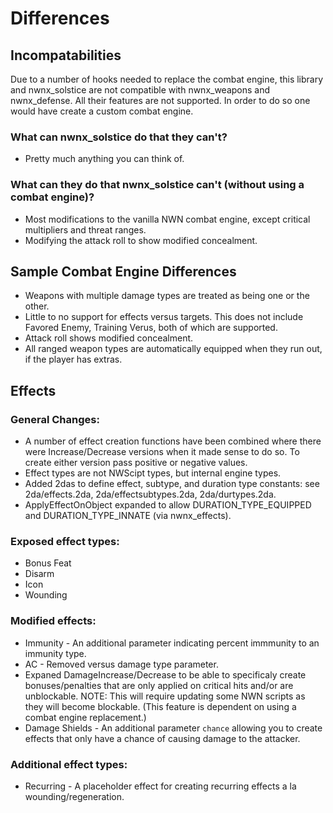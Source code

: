 # Differences

## Incompatabilities

Due to a number of hooks needed to replace the combat engine, this
library and nwnx_solstice are not compatible with nwnx_weapons and
nwnx_defense.  All their features are not supported.  In order to do
so one would have create a custom combat engine.

### What can nwnx_solstice do that they can't?

* Pretty much anything you can think of.

### What can they do that nwnx_solstice can't (without using a combat engine)?

* Most modifications to the vanilla NWN combat engine, except critical
multipliers and threat ranges.
* Modifying the attack roll to show modified concealment.

## Sample Combat Engine Differences

* Weapons with multiple damage types are treated as being one or the other.
* Little to no support for effects versus targets.  This does not
  include Favored Enemy, Training Verus, both of which are supported.
* Attack roll shows modified concealment.
* All ranged weapon types are automatically equipped when they run
  out, if the player has extras.

## Effects
### General Changes:

* A number of effect creation functions have been combined where there
  were Increase/Decrease versions when it made sense to do so.  To
  create either version pass positive or negative values.
* Effect types are not NWScipt types, but internal engine types.
* Added 2das to define effect, subtype, and duration type constants:
  see 2da/effects.2da, 2da/effectsubtypes.2da, 2da/durtypes.2da.
* ApplyEffectOnObject expanded to allow DURATION\_TYPE\_EQUIPPED and
  DURATION\_TYPE\_INNATE (via nwnx_effects).

### Exposed effect types:

  * Bonus Feat
  * Disarm
  * Icon
  * Wounding

### Modified effects:

* Immunity - An additional parameter indicating percent immmunity to
  an immunity type.
* AC - Removed versus damage type parameter.
* Expaned DamageIncrease/Decrease to be able to specificaly create
  bonuses/penalties that are only applied on critical hits and/or
  are unblockable.  NOTE: This will require updating some NWN scripts
  as they will become blockable.  (This feature is dependent on using
  a combat engine replacement.)
* Damage Shields - An additional parameter `chance` allowing you to
  create effects that only have a chance of causing damage to the
  attacker.

### Additional effect types:
* Recurring - A placeholder effect for creating recurring effects a
  la wounding/regeneration.
